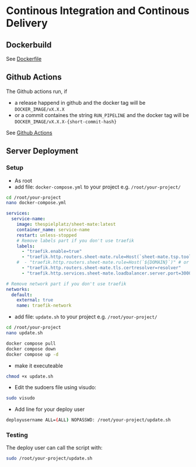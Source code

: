 # Continous Integration and Continous Delivery

## Dockerbuild

See [Dockerfile](examples/Dockerfile)

## Github Actions

The Github actions run, if

- a release happend in github and the docker tag will be `DOCKER_IMAGE/vX.X.X`
- or a commit containes the string `RUN_PIPELINE` and the docker tag will be `DOCKER_IMAGE/vX.X.X-{short-commit-hash}`

See [Github Actions](github-actions/README.md)

## Server Deployment

### Setup

- As root
- add file: `docker-compose.yml` to your project e.g. `/root/your-project/`

```bash
cd /root/your-project
nano docker-compose.yml
```

```yaml
services:
  service-name:
    image: thespielplatz/sheet-mate:latest
    container_name: service-name
    restart: unless-stopped
    # Remove labels part if you don't use traefik    
    labels:
      - "traefik.enable=true"
      - "traefik.http.routers.sheet-mate.rule=Host(`sheet-mate.tsp.tools`)"
    #  - "traefik.http.routers.sheet-mate.rule=Host(`${DOMAIN}`)" # or if you use .env with DOMAIN=
      - "traefik.http.routers.sheet-mate.tls.certresolver=resolver"
      - "traefik.http.services.sheet-mate.loadbalancer.server.port=3000"

# Remove network part if you don't use traefik
networks:
  default:
    external: true
    name: traefik-network
```

- add file: `update.sh` to your project e.g. `/root/your-project/`

```bash
cd /root/your-project
nano update.sh
```

```bash
docker compose pull
docker compose down
docker compose up -d
```

- make it executeable

```bash
chmod +x update.sh
```

- Edit the sudoers file using visudo:

```bash
sudo visudo
```

- Add line for your deploy user

```bash
deployusername ALL=(ALL) NOPASSWD: /root/your-project/update.sh
```

### Testing

The deploy user can call the script with:

```bash
sudo /root/your-project/update.sh
```
